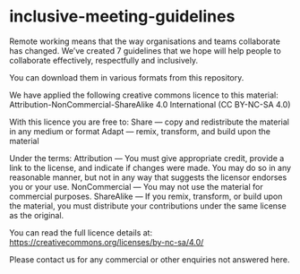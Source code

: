 # inclusive-meeting-guidelines
Remote working means that the way organisations and teams collaborate has changed. We’ve created 7 guidelines that we hope will help people to collaborate effectively, respectfully and inclusively. 

You can download them in various formats from this repository.

We have applied the following creative commons licence to this material:
Attribution-NonCommercial-ShareAlike 4.0 International (CC BY-NC-SA 4.0)

With this licence you are free to:
Share — copy and redistribute the material in any medium or format
Adapt — remix, transform, and build upon the material

Under the terms:
Attribution — You must give appropriate credit, provide a link to the license, and indicate if changes were made. You may do so in any reasonable manner, but not in any way that suggests the licensor endorses you or your use.
NonCommercial — You may not use the material for commercial purposes.
ShareAlike — If you remix, transform, or build upon the material, you must distribute your contributions under the same license as the original.

You can read the full licence details at: https://creativecommons.org/licenses/by-nc-sa/4.0/

Please contact us for any commercial or other enquiries not answered here.
